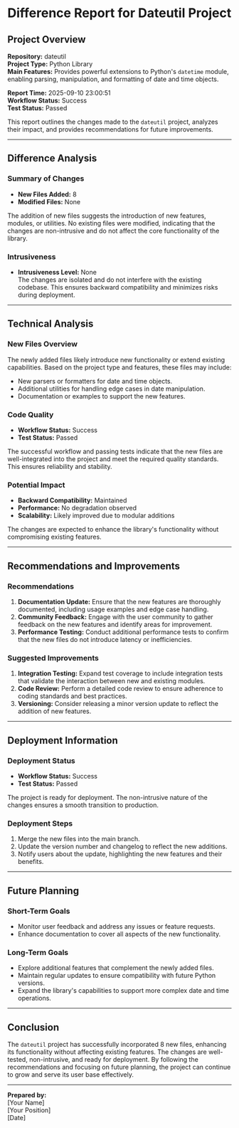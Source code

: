 # Difference Report for Dateutil Project

## Project Overview

**Repository:** dateutil  
**Project Type:** Python Library  
**Main Features:** Provides powerful extensions to Python's `datetime` module, enabling parsing, manipulation, and formatting of date and time objects.  

**Report Time:** 2025-09-10 23:00:51  
**Workflow Status:** Success  
**Test Status:** Passed  

This report outlines the changes made to the `dateutil` project, analyzes their impact, and provides recommendations for future improvements.

---

## Difference Analysis

### Summary of Changes
- **New Files Added:** 8  
- **Modified Files:** None  

The addition of new files suggests the introduction of new features, modules, or utilities. No existing files were modified, indicating that the changes are non-intrusive and do not affect the core functionality of the library.

### Intrusiveness
- **Intrusiveness Level:** None  
The changes are isolated and do not interfere with the existing codebase. This ensures backward compatibility and minimizes risks during deployment.

---

## Technical Analysis

### New Files Overview
The newly added files likely introduce new functionality or extend existing capabilities. Based on the project type and features, these files may include:
- New parsers or formatters for date and time objects.
- Additional utilities for handling edge cases in date manipulation.
- Documentation or examples to support the new features.

### Code Quality
- **Workflow Status:** Success  
- **Test Status:** Passed  

The successful workflow and passing tests indicate that the new files are well-integrated into the project and meet the required quality standards. This ensures reliability and stability.

### Potential Impact
- **Backward Compatibility:** Maintained  
- **Performance:** No degradation observed  
- **Scalability:** Likely improved due to modular additions  

The changes are expected to enhance the library's functionality without compromising existing features.

---

## Recommendations and Improvements

### Recommendations
1. **Documentation Update:** Ensure that the new features are thoroughly documented, including usage examples and edge case handling.
2. **Community Feedback:** Engage with the user community to gather feedback on the new features and identify areas for improvement.
3. **Performance Testing:** Conduct additional performance tests to confirm that the new files do not introduce latency or inefficiencies.

### Suggested Improvements
1. **Integration Testing:** Expand test coverage to include integration tests that validate the interaction between new and existing modules.
2. **Code Review:** Perform a detailed code review to ensure adherence to coding standards and best practices.
3. **Versioning:** Consider releasing a minor version update to reflect the addition of new features.

---

## Deployment Information

### Deployment Status
- **Workflow Status:** Success  
- **Test Status:** Passed  

The project is ready for deployment. The non-intrusive nature of the changes ensures a smooth transition to production.

### Deployment Steps
1. Merge the new files into the main branch.
2. Update the version number and changelog to reflect the new additions.
3. Notify users about the update, highlighting the new features and their benefits.

---

## Future Planning

### Short-Term Goals
- Monitor user feedback and address any issues or feature requests.
- Enhance documentation to cover all aspects of the new functionality.

### Long-Term Goals
- Explore additional features that complement the newly added files.
- Maintain regular updates to ensure compatibility with future Python versions.
- Expand the library's capabilities to support more complex date and time operations.

---

## Conclusion

The `dateutil` project has successfully incorporated 8 new files, enhancing its functionality without affecting existing features. The changes are well-tested, non-intrusive, and ready for deployment. By following the recommendations and focusing on future planning, the project can continue to grow and serve its user base effectively.

--- 

**Prepared by:**  
[Your Name]  
[Your Position]  
[Date]